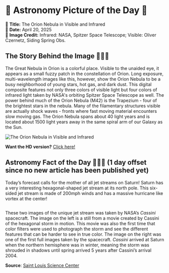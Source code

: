 # 🌌 Astronomy Picture of the Day 🌌
🔭 **Title:** The Orion Nebula in Visible and Infrared  
📅 **Date:** April 20, 2025  
📸 **Image Credit:** 
Infrared: NASA, 
Spitzer Space Telescope;
Visible: 
Oliver Czernetz, 
Siding Spring Obs.
  

## The Story Behind the Image 🧑‍🚀🔭
The Great Nebula in Orion is a colorful place.  Visible to the unaided eye, it appears as a small fuzzy patch in the constellation of Orion.  Long exposure, multi-wavelength images like this, however, show the Orion Nebula to be a busy neighborhood of young stars, hot gas, and dark dust.  This digital composite features not only three colors of visible light but four colors of infrared light taken by NASA's orbiting Spitzer Space Telescope as well.  The power behind much of the Orion Nebula (M42) is the Trapezium - four of the brightest stars in the nebula.  Many of the filamentary structures visible are actually shock waves - fronts where fast moving material encounters slow moving gas.  The Orion Nebula spans about 40 light years and is located about 1500 light years away in the same spiral arm of our Galaxy as the Sun.

![The Orion Nebula in Visible and Infrared](https://apod.nasa.gov/apod/image/2504/M42_SpitzerCzernetz_1080.jpg)

**Want the HD version?** [Click here!](https://apod.nasa.gov/apod/image/2504/M42_SpitzerCzernetz_2000.jpg)

## Astronomy Fact of the Day 👩‍🚀🚀 (1 day offset since no new article has been published yet)
<p>Today’s forecast calls for the mother of all jet streams on Saturn! Saturn has a very interesting hexagonal-shaped jet stream at its north pole. This six-sided jet stream is made of 200mph winds and has a massive hurricane like vortex at the center!</p>
<p><img src="https://www.slsc.org/wp-content/uploads/2025/04/apr-19.jpg" alt=""/></p>
<p>These two images of the unique jet stream was taken by NASA’s <i>Cassini</i> spacecraft. The image on the left is a still from a movie created by Cassini of the hexagonal storm in motion. This movie was also the first time that color filters were used to photograph the storm and see the different features that can be harder to see in true color. The image on the right was one of the first full images taken by the spacecraft. <i>Cassini</i> arrived at Saturn when the northern hemisphere was in winter, meaning the storm was shrouded in shadows until spring arrived 5 years after Cassini’s arrival 2004.</p>

**Source**: [Saint Louis Science Center](https://www.slsc.org/astronomy-fact-of-the-day-april-19-2025/)
